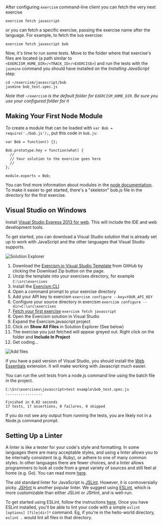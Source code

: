 After configuring `exercism` command-line client you can fetch the very next exercise

    exercism fetch javascript

or you can fetch a specific exercise, passing the exercise name after the language. For example, to fetch the `bob` exercise:

    exercism fetch javascript bob

Now, it's time to run some tests. Move to the folder where that exercise's files are located (a path similar to `<EXERCISM_HOME_DIR>/<TRACK_ID>/<EXERCISE>`) and run the tests with the `jasmine` command you should have installed on the *Installing JavaScript* step:

    cd ~/exercism/javascript/bob
    jasmine bob_test.spec.js

*Note that `~/exercism` is the default folder for `EXERCISM_HOME_DIR`. Be sure you use your configured folder for it*

## Making Your First Node Module

To create a module that can be loaded with `var Bob = require('./bob.js');`, put this code in `bob.js`:

    var Bob = function() {};

    Bob.prototype.hey = function(what) {
      //
      // Your solution to the exercise goes here
      //
    };

    module.exports = Bob;

You can find more information about modules in the [node documentation](http://nodejs.org/api/modules.html#modules_module_exports). To make it easier to get started, there's a "skeleton" bob.js file in the directory
for the first exercise.

## Visual Studio on Windows

Install [Visual Studio Express 2013 for web](http://www.visualstudio.com/en-us/products/visual-studio-express-vs.aspx). This will include the IDE and web development tools.

To get started, you can download a Visual Studio solution that is already set up to work with JavaScript and the other languages that Visual Studio supports.

![Solution Explorer](http://x.exercism.io/v3/tracks/javascript/docs/img/SolutionExplorer.png)

1. Download the [Exercism.io Visual Studio Template](https://github.com/rprouse/Exercism.VisualStudio) from GitHub by clicking the Download Zip button on the page.
2. Unzip the template into your exercises directory, for example `C:\src\exercises`
2. Install the [Exercism CLI](http://exercism.io/cli)
3. Open a command prompt to your exercise directory
4. Add your API key to exercism `exercism configure --key=YOUR_API_KEY`
5. Configure your source directory in exercism `exercism configure --dir=C:\src\exercises`
6. [Fetch your first exercise](http://exercism.io/languages/javascript) `exercism fetch javascript`
7. Open the Exercism solution in Visual Studio
8. Expand the Exercism.javascript project
9. Click on **Show All Files** in Solution Explorer (See below)
10. The exercise you just fetched will appear greyed out. Right click on the folder and **Include In Project**
11. Get coding...

![Add files](http://x.exercism.io/v3/tracks/javascript/docs/img/AddFiles.png)

If you have a paid version of Visual Studio, you should install the [Web Essentials](http://vswebessentials.com/) extension. It will make working with Javascript much easier.

You can run the unit tests from a node.js command line using the batch file in the project.

    C:\Src\exercises\javascript>test example\bob_test.spec.js
    .................

    Finished in 0.02 seconds
    17 tests, 17 assertions, 0 failures, 0 skipped

If you do not see any output from running the tests, you are likely not in a Node.js command prompt.

## Setting Up a Linter

A linter is like a tester for your code's style and formatting. In some languages there are many acceptable styles, and using a linter allows you to be internally consistent (e.g. Ruby), or adhere to one of many common styles. In other languages there are fewer choices, and a linter allows programmers to look at code from a great variety of sources and still feel at home (e.g. Go). You can read more [here](https://en.wikipedia.org/wiki/Lint_(software)).

The old standard linter for JavaScript is [JSLint](http://jslint.com). However, it is controversially picky. [JSHint](http://jshint.com) is another popular linter. We suggest using [ESLint](http://eslint.org), which is more customizable than either JSLint or JSHint, and is well-run.

To get started using ESLint, follow the instructions [here](http://eslint.org/docs/user-guide/command-line-interface.html). Once you have ESLint installed, you'll be able to lint your code with a simple `eslint [options] [file|dir]*` command. Eg, if you're in the hello-world directory, `eslint .` would lint all files in that directory.
